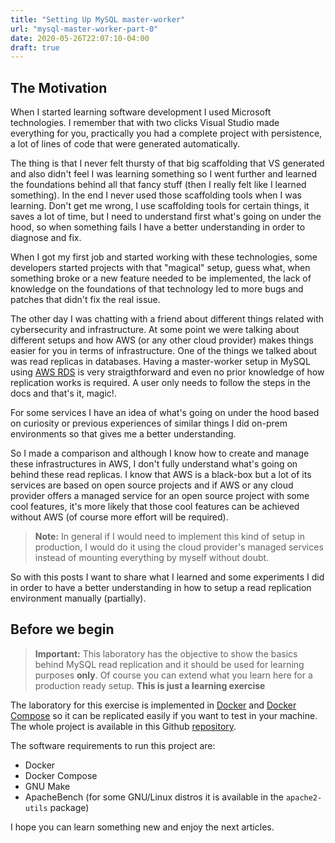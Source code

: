 ```yaml
---
title: "Setting Up MySQL master-worker"
url: "mysql-master-worker-part-0"
date: 2020-05-26T22:07:10-04:00
draft: true
---
```



## The Motivation
When I started learning software development I used Microsoft technologies. I remember that with two clicks Visual Studio made everything for you, practically you had a complete project with persistence, a lot of lines of code that were generated automatically.

The thing is that I never felt thursty of that big scaffolding that VS generated and also didn't feel I was learning something so I went further and learned the foundations behind all that fancy stuff (then I really felt like I learned something). In the end I never used those scaffolding tools when I was learning. Don't get me wrong, I use scaffolding tools for certain things, it saves a lot of time, but I need to understand first what's going on under the hood, so when something fails I have a better understanding in order to diagnose and fix.

When I got my first job and started working with these technologies, some developers started projects with that "magical" setup, guess what, when something broke or a new feature needed to be implemented, the lack of knowledge on the foundations of that technology led to more bugs and patches that didn't fix the real issue.

The other day I was chatting with a friend about different things related with cybersecurity and infrastructure. At some point we were talking about different setups and how AWS (or any other cloud provider) makes things easier for you in terms of infrastructure. One of the things we talked about was read replicas in databases. Having a master-worker setup in MySQL using [AWS RDS](https://aws.amazon.com/rds/) is very straigthforward and even no prior knowledge of how replication works is required. A user only needs to follow the steps in the docs and that's it, magic!.

For some services I have an idea of what's going on under the hood based on curiosity or previous experiences of similar things I did on-prem environments so that gives me a better understanding.

So I made a comparison and although I know how to create and manage these infrastructures in AWS, I don't fully understand what's going on behind these read replicas. I know that AWS is a black-box but a lot of its services are based on open source projects and if AWS or any cloud provider offers a managed service for an open source project with some cool features, it's more likely that those cool features can be achieved without AWS (of course more effort will be required).

> **Note:** In general if I would need to implement this kind of setup in production, I would do it using the cloud provider's managed services instead of mounting everything by myself without doubt.

So with this posts I want to share what I learned and some experiments I did in order to have a better understanding in how to setup a read replication environment manually (partially).

## Before we begin
> **Important:** This laboratory has the objective to show the basics behind MySQL read replication and it should be used for learning purposes **only**. Of course you can extend what you learn here for a production ready setup. **This is just a learning exercise**

The laboratory for this exercise is implemented in [Docker](https://docs.docker.com/get-docker/) and [Docker Compose](https://docs.docker.com/compose/) so it can be replicated easily if you want to test in your machine. The whole project is available in this Github [repository](https://github.com/sguillen-proyectos/mysql-replicas).

The software requirements to run this project are:
- Docker
- Docker Compose
- GNU Make
- ApacheBench (for some GNU/Linux distros it is available in the `apache2-utils` package)


I hope you can learn something new and enjoy the next articles.
